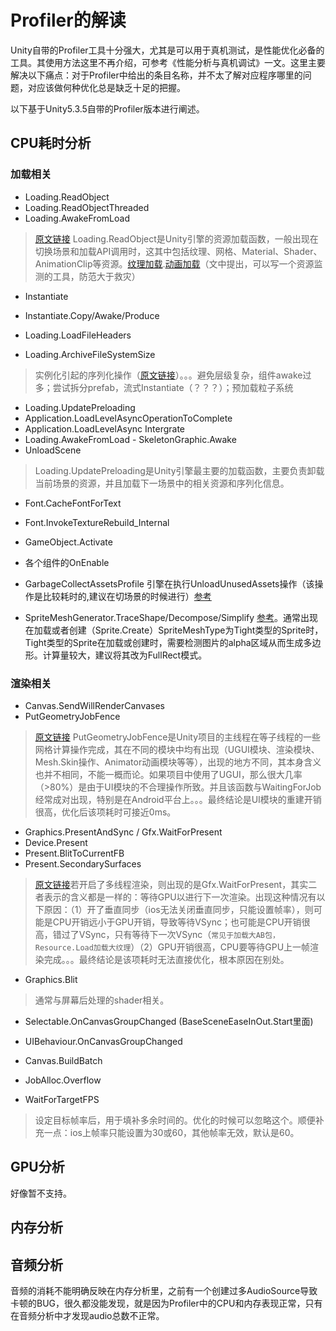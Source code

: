 # Profiler的解读

Unity自带的Profiler工具十分强大，尤其是可以用于真机测试，是性能优化必备的工具。其使用方法这里不再介绍，可参考《性能分析与真机调试》一文。这里主要解决以下痛点：对于Profiler中给出的条目名称，并不太了解对应程序哪里的问题，对应该做何种优化总是缺乏十足的把握。

以下基于Unity5.3.5自带的Profiler版本进行阐述。

## CPU耗时分析
###  加载相关
- Loading.ReadObject
 - Loading.ReadObjectThreaded
 - Loading.AwakeFromLoad
> [原文链接](https://zhuanlan.zhihu.com/p/23733044) Loading.ReadObject是Unity引擎的资源加载函数，一般出现在切换场景和加载API调用时，这其中包括纹理、网格、Material、Shader、AnimationClip等资源。[纹理加载](https://blog.uwa4d.com/archives/LoadingPerformance_Texture.html).[动画加载](https://blog.uwa4d.com/archives/Loading_AnimationClip.html)（文中提出，可以写一个资源监测的工具，防范大于救灾）

- Instantiate
 - Instantiate.Copy/Awake/Produce

- Loading.LoadFileHeaders
 - Loading.ArchiveFileSystemSize
> 实例化引起的序列化操作（[原文链接](http://uwa-download.oss-cn-beijing.aliyuncs.com/uwa4d.com/%E5%A4%A7%E8%A7%84%E6%A8%A1%E5%9C%BA%E6%99%AF%E7%9A%84%E8%B5%84%E6%BA%90%E6%8B%86%E5%88%86%E5%92%8C%E5%8A%A8%E6%80%81%E5%8A%A0%E8%BD%BD-%E4%B8%8A%E6%B5%B720161126.pdf)）。。。避免层级复杂，组件awake过多；尝试拆分prefab，流式Instantiate（？？？）；预加载粒子系统



- Loading.UpdatePreloading
 - Application.LoadLevelAsyncOperationToComplete
  - Application.LoadLevelAsync Intergrate
   - Loading.AwakeFromLoad
    - SkeletonGraphic.Awake
   - UnloadScene
> Loading.UpdatePreloading是Unity引擎最主要的加载函数，主要负责卸载当前场景的资源，并且加载下一场景中的相关资源和序列化信息。


- Font.CacheFontForText
 - Font.InvokeTextureRebuild_Internal

- GameObject.Activate
 - 各个组件的OnEnable

- GarbageCollectAssetsProfile
引擎在执行UnloadUnusedAssets操作（该操作是比较耗时的,建议在切场景的时候进行）[参考](http://www.gad.qq.com/article/detail/11394)

- SpriteMeshGenerator.TraceShape/Decompose/Simplify
[参考](https://blog.uwa4d.com/archives/TechSharing_66.html)。通常出现在加载或者创建（Sprite.Create）SpriteMeshType为Tight类型的Sprite时，Tight类型的Sprite在加载或创建时，需要检测图片的alpha区域从而生成多边形。计算量较大，建议将其改为FullRect模式。

### 渲染相关
- Canvas.SendWillRenderCanvases
- PutGeometryJobFence
> [原文链接](https://blog.uwa4d.com/archives/1809.html) PutGeometryJobFence是Unity项目的主线程在等子线程的一些网格计算操作完成，其在不同的模块中均有出现（UGUI模块、渲染模块、Mesh.Skin操作、Animator动画模块等等），出现的地方不同，其本身含义也并不相同，不能一概而论。如果项目中使用了UGUI，那么很大几率（>80%）是由于UI模块的不合理操作所致。并且该函数与WaitingForJob经常成对出现，特别是在Android平台上。。。最终结论是UI模块的重建开销很高，优化后该项耗时可接近0ms。

- Graphics.PresentAndSync / Gfx.WaitForPresent
 - Device.Present
  - Present.BlitToCurrentFB
  - Present.SecondarySurfaces
> [原文链接](http://blog.sina.com.cn/s/blog_155a1f2470102wa88.html)若开启了多线程渲染，则出现的是Gfx.WaitForPresent，其实二者表示的含义都是一样的：等待GPU以进行下一次渲染。出现这种情况有以下原因：（1）开了垂直同步（ios无法关闭垂直同步，只能设置帧率），则可能是CPU开销远小于GPU开销，导致等待VSync；也可能是CPU开销很高，错过了VSync，只有等待下一次VSync（`常见于加载大AB包，Resource.Load加载大纹理`）（2）GPU开销很高，CPU要等待GPU上一帧渲染完成。。。最终结论是该项耗时无法直接优化，根本原因在别处。

- Graphics.Blit
> 通常与屏幕后处理的shader相关。

- Selectable.OnCanvasGroupChanged (BaseSceneEaseInOut.Start里面)

- UIBehaviour.OnCanvasGroupChanged

- Canvas.BuildBatch
 - JobAlloc.Overflow

- WaitForTargetFPS
> 设定目标帧率后，用于填补多余时间的。优化的时候可以忽略这个。顺便补充一点：ios上帧率只能设置为30或60，其他帧率无效，默认是60。

## GPU分析
好像暂不支持。


## 内存分析

## 音频分析
音频的消耗不能明确反映在内存分析里，之前有一个创建过多AudioSource导致卡顿的BUG，很久都没能发现，就是因为Profiler中的CPU和内存表现正常，只有在音频分析中才发现audio总数不正常。